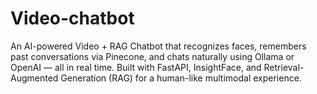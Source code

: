 # Video-chatbot
An AI-powered Video + RAG Chatbot that recognizes faces, remembers past conversations via Pinecone, and chats naturally using Ollama or OpenAI — all in real time. Built with FastAPI, InsightFace, and Retrieval-Augmented Generation (RAG) for a human-like multimodal experience.

